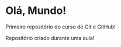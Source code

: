 # Olá, Mundo!

 Primeiro repositório do curso de Git e GitHub!
 
Repositório criado durante uma aula!